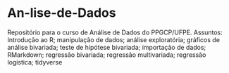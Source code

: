 # An-lise-de-Dados
Repositório para o curso de Análise de Dados do PPGCP/UFPE.
Assuntos: Introdução ao R; manipulação de dados; análise exploratória; gráficos de análise bivariada; teste de hipótese bivariada; importação de dados; RMarkdown; regressão bivariada; regressão multivariada;  regressão logística; tidyverse
